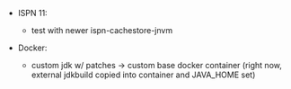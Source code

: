 - ISPN 11:
    * test with newer ispn-cachestore-jnvm

- Docker:
    * custom jdk w/ patches -> custom base docker container
        (right now, external jdkbuild copied into container and JAVA_HOME set)
